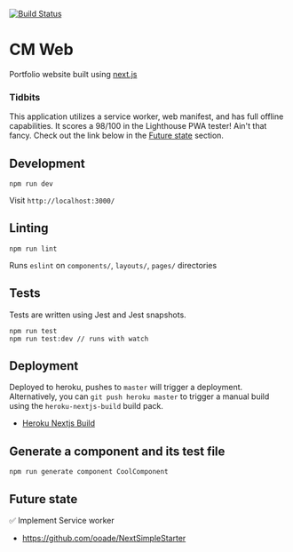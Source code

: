 [![Build Status](https://travis-ci.org/chrismllr/cm-web.svg?branch=master)](https://travis-ci.org/chrismllr/cm-web)

# CM Web

Portfolio website built using [next.js](https://github.com/zeit/next.js)

### Tidbits
This application utilizes a service worker, web manifest, and has full offline capabilities. It scores a 98/100 in the Lighthouse PWA tester! Ain't that fancy. Check out the link below in the [Future state](#future-state) section.

## Development
```
npm run dev
```
Visit `http://localhost:3000/`

## Linting
```
npm run lint
```
Runs `eslint` on `components/`, `layouts/`, `pages/` directories

## Tests
Tests are written using Jest and Jest snapshots.
```
npm run test
npm run test:dev // runs with watch
```

## Deployment
Deployed to heroku, pushes to `master` will trigger a deployment. Alternatively, you can `git push heroku master` to trigger a manual build using the `heroku-nextjs-build` build pack.
- [Heroku Nextjs Build](https://github.com/mars/heroku-nextjs)

## Generate a component and its test file
```
npm run generate component CoolComponent
```

## Future state
:white_check_mark: Implement Service worker
- https://github.com/ooade/NextSimpleStarter

